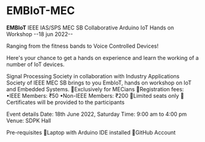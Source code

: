 # EMBIoT-MEC
**EMBIoT**  IEEE IAS/SPS  MEC SB Collaborative Arduino IoT  Hands on Workshop  --18 jun 2022-- 

Ranging from the fitness bands to Voice Controlled Devices!

Here's your chance to get a hands on experience and learn the working of a number of IoT devices.

Signal Processing Society in collaboration with Industry Applications Society of IEEE MEC SB brings to you EmbIoT,  hands on workshop on IoT and Embedded Systems.
📌Exclusively for MECians
📌Registration fees:
     •IEEE Members: ₹50
     •Non-IEEE Members: ₹200
📌Limited seats only
📌Certificates will be provided to the participants

Event details
Date: 18th June 2022, Saturday
Time: 9:00 am to 4:00 pm
Venue: SDPK Hall

Pre-requisites
📌Laptop with Arduino IDE installed
📌GitHub Account

